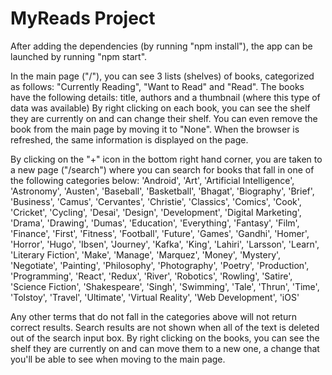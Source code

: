 # MyReads Project

After adding the dependencies (by running "npm  install"), the app can be launched by running "npm start".

In the main page ("/"), you can see 3 lists (shelves) of books, categorized as follows: "Currently Reading", "Want to Read" and "Read". The books have the following details: title, authors and a thumbnail (where this type of data was available)
By right clicking on each book, you can see the shelf they are currently on and can change their shelf. You can even remove the book from the main page by moving it to "None".
When the browser is refreshed, the same information is displayed on the page.

By clicking on the "+" icon in the bottom right hand corner, you are taken to a new page ("/search") where you can search for books that fall in one of the following categories below:
'Android', 'Art', 'Artificial Intelligence', 'Astronomy', 'Austen', 'Baseball', 'Basketball', 'Bhagat', 'Biography', 'Brief', 'Business', 'Camus', 'Cervantes', 'Christie', 'Classics', 'Comics', 'Cook', 'Cricket', 'Cycling', 'Desai', 'Design', 'Development', 'Digital Marketing', 'Drama', 'Drawing', 'Dumas', 'Education', 'Everything', 'Fantasy', 'Film', 'Finance', 'First', 'Fitness', 'Football', 'Future', 'Games', 'Gandhi', 'Homer', 'Horror', 'Hugo', 'Ibsen', 'Journey', 'Kafka', 'King', 'Lahiri', 'Larsson', 'Learn', 'Literary Fiction', 'Make', 'Manage', 'Marquez', 'Money', 'Mystery', 'Negotiate', 'Painting', 'Philosophy', 'Photography', 'Poetry', 'Production', 'Programming', 'React', 'Redux', 'River', 'Robotics', 'Rowling', 'Satire', 'Science Fiction', 'Shakespeare', 'Singh', 'Swimming', 'Tale', 'Thrun', 'Time', 'Tolstoy', 'Travel', 'Ultimate', 'Virtual Reality', 'Web Development', 'iOS'

Any other terms that do not fall in the categories above will not return correct results. Search results are not shown when all of the text is deleted out of the search input box.
By right clicking on the books, you can see the shelf they are currently on and can move them to a new one, a change that you'll be able to see when moving to the main page.





